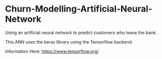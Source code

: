 # Churn-Modelling-Artificial-Neural-Network
Using an artificial neural network to predict customers who leave the bank. 

This ANN uses the keras library using the Tensorflow backend. 

Information Here: https://www.tensorflow.org/
